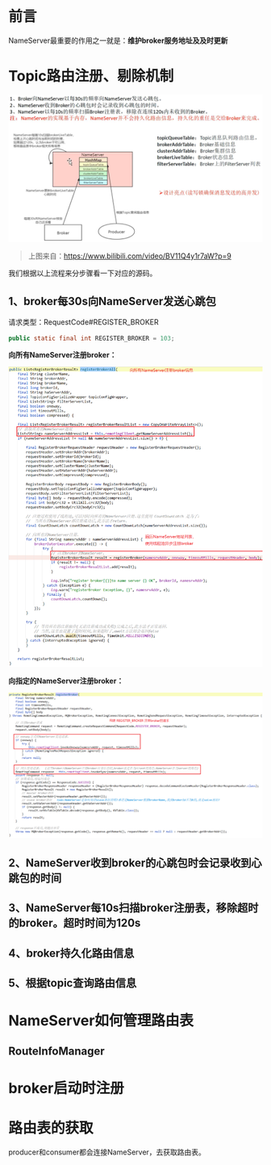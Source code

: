# 前言

NameServer最重要的作用之一就是：**维护broker服务地址及及时更新**

# Topic路由注册、剔除机制

![image-20211029102127556](images/image-20211029102127556.png)

> 上图来自：https://www.bilibili.com/video/BV11Q4y1r7aW?p=9

我们根据以上流程来分步骤看一下对应的源码。

## 1、broker每30s向NameServer发送心跳包

请求类型：RequestCode#REGISTER_BROKER

```java
public static final int REGISTER_BROKER = 103;
```

**向所有NameServer注册broker：**

![BrokerOuterAPI#registerBrokerAll](images/image-20211117192602165.png)

**向指定的NameServer注册broker：**

![BrokerOuterAPI#registerBroker](images/image-20211117192653730.png)



## 2、NameServer收到broker的心跳包时会记录收到心跳包的时间



## 3、NameServer每10s扫描broker注册表，移除超时的broker。超时时间为120s



## 4、broker持久化路由信息



## 5、根据topic查询路由信息













# NameServer如何管理路由表

## RouteInfoManager







# broker启动时注册







# 路由表的获取

producer和consumer都会连接NameServer，去获取路由表。





























